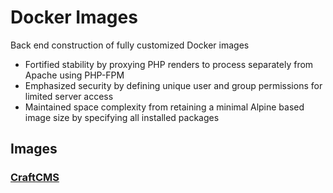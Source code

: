 # Docker Images

Back end construction of fully customized Docker images

- Fortified stability by proxying PHP renders to process separately from Apache
  using PHP-FPM
- Emphasized security by defining unique user and group permissions for limited
  server access
- Maintained space complexity from retaining a minimal Alpine based image size
  by specifying all installed packages

## Images

### [CraftCMS](https://github.com/chiefmikey/docker-images/tree/main/craftcms)
